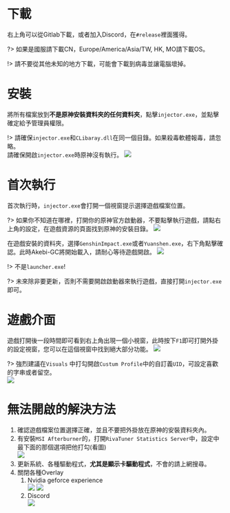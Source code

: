 <!-- zh-tw/Get_started.md -->

# 下載
右上角可以從Gitlab下載，或者加入Discord，在`#release`裡面獲得。

?> 如果是國服請下載CN，Europe/America/Asia/TW, HK, MO請下載OS。

!> 請不要從其他未知的地方下載，可能會下載到病毒並讓電腦壞掉。

# 安裝
將所有檔案放到**不是原神安裝資料夾的任何資料夾**，點擊`injector.exe`，並點擊確定給予管理員權限。

!> 請確保`injector.exe`和`CLibaray.dll`在同一個目錄。如果殺毒軟體報毒，請忽略。 <br>
請確保開啟`injector.exe`時原神沒有執行。
![](https://i.imgur.com/sq4XCrY.png)

# 首次執行
首次執行時，`injector.exe`會打開一個視窗提示選擇遊戲檔案位置。

?> 如果你不知道在哪裡，打開你的原神官方啟動器，不要點擊執行遊戲，請點右上角的設定，在遊戲資源的頁面找到原神的安裝目錄。
![](https://i.imgur.com/7VbrbzE.png)

在遊戲安裝的資料夾，選擇`GenshinImpact.exe`或者`Yuanshen.exe`，右下角點擊確認。此時Akebi-GC將開始載入，請耐心等待遊戲開啟。
![](https://i.imgur.com/qzcpcoS.png)

!> 不是`launcher.exe`!

?> 未來除非要更新，否則不需要開啟啟動器來執行遊戲，直接打開`injector.exe`即可。

# 遊戲介面

遊戲打開後一段時間即可看到右上角出現一個小視窗，此時按下`F1`即可打開外掛的設定視窗，您可以在這個視窗中找到絕大部分功能。
![](https://i.imgur.com/bTG68QH.jpg)

?> 強烈建議在`Visuals` 中打勾開啟`Custum Profile`中的自訂義`UID`，可設定喜歡的字串或者留空。 <br>
![](https://i.imgur.com/D2m8Q3S.png)

# 無法開啟的解決方法
1. 確認遊戲檔案位置選擇正確，並且不要把外掛放在原神的安裝資料夾內。
2. 有安裝`MSI Afterburner`的，打開`RivaTuner Statistics Server`中，設定中最下面的那個選項把他打勾(看圖) <br>
![](https://cdn.discordapp.com/attachments/986345462518915082/1034131428876767272/unknown.png)
3. 更新系統、各種驅動程式，**尤其是顯示卡驅動程式**，不會的請上網搜尋。
4. 關閉各種Overlay
   1. Nvidia geforce experience <br>
![](https://i.imgur.com/2tFIywj.png)
![](https://i.imgur.com/gRu6HPZ.png)
   2. Discord <br>
![](https://i.imgur.com/69DwK9k.jpg)
